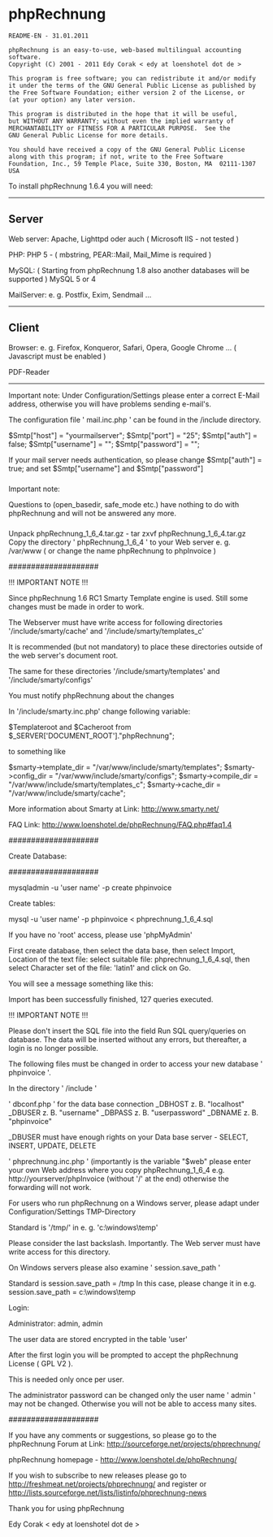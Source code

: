 phpRechnung
========


	README-EN - 31.01.2011

	phpRechnung is an easy-to-use, web-based multilingual accounting software.
	Copyright (C) 2001 - 2011 Edy Corak < edy at loenshotel dot de >

	This program is free software; you can redistribute it and/or modify
	it under the terms of the GNU General Public License as published by
	the Free Software Foundation; either version 2 of the License, or
	(at your option) any later version.

	This program is distributed in the hope that it will be useful,
	but WITHOUT ANY WARRANTY; without even the implied warranty of
	MERCHANTABILITY or FITNESS FOR A PARTICULAR PURPOSE.  See the
	GNU General Public License for more details.

	You should have received a copy of the GNU General Public License
	along with this program; if not, write to the Free Software
	Foundation, Inc., 59 Temple Place, Suite 330, Boston, MA  02111-1307  USA


To install phpRechnung 1.6.4 you will need:

------
Server
------

Web server:
Apache, Lighttpd oder auch ( Microsoft IIS - not tested )

PHP:
PHP 5 - ( mbstring, PEAR::Mail, Mail_Mime is required )

MySQL: ( Starting from phpRechnung 1.8 also another databases will be supported )
MySQL 5 or 4

MailServer:
e. g. Postfix, Exim, Sendmail ...

------
Client
------

Browser:
e. g. Firefox, Konqueror, Safari, Opera, Google Chrome ...
( Javascript must be enabled )

PDF-Reader

------

Important note:
Under Configuration/Settings please enter a correct E-Mail address,
otherwise you will have problems sending e-mail's.

The configuration file ' mail.inc.php ' can be found in the /include directory.

$Smtp["host"] = "yourmailserver";
$Smtp["port"] = "25";
$Smtp["auth"] = false;
$Smtp["username"] = "";
$Smtp["password"] = "";

If your mail server needs authentication, so please change
$Smtp["auth"] = true; and set $Smtp["username"] and $Smtp["password"]

#####

Important note:

Questions to (open_basedir, safe_mode etc.) have nothing to do
with phpRechnung and will not be answered any more.

#####

Unpack phpRechnung_1_6_4.tar.gz - tar zxvf phpRechnung_1_6_4.tar.gz
Copy the directory ' phpRechnung_1_6_4 ' to your Web server e. g. /var/www
( or change the name phpRechnung to phpInvoice )

####################

!!! IMPORTANT NOTE !!!

Since phpRechnung 1.6 RC1 Smarty Template engine is used.
Still some changes must be made in order to work.

The Webserver must have write access for following directories
'/include/smarty/cache' and '/include/smarty/templates_c'

It is recommended (but not mandatory) to place these directories
outside of the web server's document root.

The same for these directories '/include/smarty/templates' and '/include/smarty/configs'

You must notify phpRechnung about the changes

In '/include/smarty.inc.php' change following variable:

$Templateroot and $Cacheroot from $_SERVER['DOCUMENT_ROOT']."phpRechnung";
	
to something like

$smarty->template_dir = "/var/www/include/smarty/templates";
$smarty->config_dir = "/var/www/include/smarty/configs";
$smarty->compile_dir = "/var/www/include/smarty/templates_c";
$smarty->cache_dir = "/var/www/include/smarty/cache";

More information about Smarty at Link: http://www.smarty.net/

FAQ Link: http://www.loenshotel.de/phpRechnung/FAQ.php#faq1.4


####################

Create Database:

####################

mysqladmin -u 'user name' -p create phpinvoice

Create tables:

mysql -u 'user name' -p phpinvoice < phprechnung_1_6_4.sql

If you have no 'root' access, please use 'phpMyAdmin'

First create database, then select the data base, then select Import,
Location of the text file: select suitable file: phprechnung_1_6_4.sql,
then select Character set of the file: 'latin1' and click on Go.

You will see a message something like this:

Import has been successfully finished, 127 queries executed.

!!! IMPORTANT NOTE !!!

Please don't insert the SQL file into the field Run SQL query/queries on database.
The data will be inserted without any errors, but thereafter, a login is no longer possible.


The following files must be changed
in order to access your new database ' phpinvoice '.

In the directory ' /include '

' dbconf.php ' for the data base connection
_DBHOST z. B. "localhost"
_DBUSER z. B. "username"
_DBPASS z. B. "userpassword"
_DBNAME z. B. "phpinvoice"

_DBUSER must have enough rights on your
Data base server - SELECT, INSERT, UPDATE, DELETE

' phprechnung.inc.php '
(importantly is the variable "$web" please enter your own Web address
where you copy phpRechnung_1_6_4 e.g. http://yourserver/phpInvoice
(without '/' at the end) otherwise the forwarding will not work.

For users who run phpRechnung on a Windows server,
please adapt under Configuration/Settings TMP-Directory

Standard is '/tmp/' in e. g. 'c:\windows\temp\'

Please consider the last backslash. Importantly.
The Web server must have write access for this directory.

On Windows servers please also examine ' session.save_path '

Standard is session.save_path = /tmp
In this case, please change it
in e.g. session.save_path = c:\windows\temp

Login:

Administrator: admin, admin

The user data are stored encrypted in the table 'user'

After the first login you will be prompted to accept
the phpRechnung License ( GPL V2 ).

This is needed only once per user.

The administrator password can be changed
only the user name ' admin ' may not be changed.
Otherwise you will not be able to access many sites.

####################

If you have any comments or suggestions, so please go to the
phpRechnung Forum at Link: http://sourceforge.net/projects/phprechnung/

phpRechnung homepage - http://www.loenshotel.de/phpRechnung/

If you wish to subscribe to new releases please go to
http://freshmeat.net/projects/phprechnung/ and register
or http://lists.sourceforge.net/lists/listinfo/phprechnung-news

Thank you for using phpRechnung

Edy Corak < edy at loenshotel dot de >
